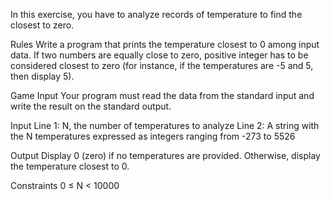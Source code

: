 In this exercise, you have to analyze records of temperature to find the closest to zero.

Rules
Write a program that prints the temperature closest to 0 among input data. If two numbers are equally close to zero, positive integer has to be considered closest to zero (for instance, if the temperatures are -5 and 5, then display 5).

Game Input
Your program must read the data from the standard input and write the result on the standard output.

Input
Line 1: N, the number of temperatures to analyze
Line 2: A string with the N temperatures expressed as integers ranging from -273 to 5526

Output
Display 0 (zero) if no temperatures are provided. Otherwise, display the temperature closest to 0.

Constraints
0 ≤ N < 10000
